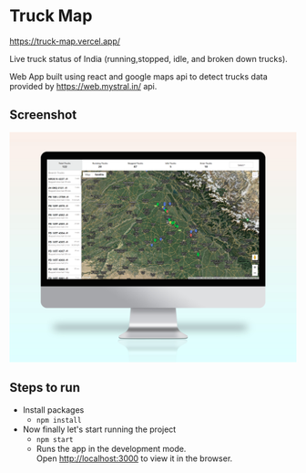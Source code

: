 # Truck Map

https://truck-map.vercel.app/

Live truck status of India (running,stopped, idle, and broken down trucks).

Web App built using react and google maps api to detect trucks data provided by https://web.mystral.in/ api.

## Screenshot
![Desktop](https://raw.githubusercontent.com/vishakhg98/Truck-Map/master/public/images/screenshot.png)

## Steps to run
- Install packages
   -  ``npm install ``
- Now finally let's start running the project
    - `` npm start ``
    - Runs the app in the development mode.\
      Open [http://localhost:3000](http://localhost:3000) to view it in the browser.
